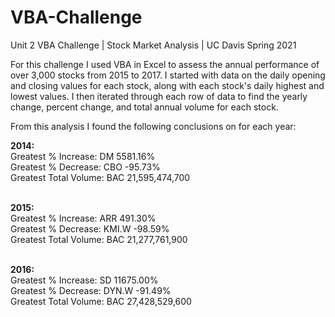 # VBA-Challenge
Unit 2 VBA Challenge | Stock Market Analysis | UC Davis Spring 2021

For this challenge I used VBA in Excel to assess the annual performance of over 3,000 stocks from 2015 to 2017. I started with data on the daily opening and closing values for each stock, along with each stock's daily highest and lowest values. I then iterated through each row of data to find the yearly change, percent change, and total annual volume for each stock.

From this analysis I found the following conclusions on for each year:

**2014:** <br>
Greatest % Increase:	DM	5581.16% <br>
Greatest % Decrease:	CBO	-95.73% <br>
Greatest Total Volume:	BAC	21,595,474,700 <br>
<br>

**2015:** <br>
Greatest % Increase:	ARR	491.30% <br>
Greatest % Decrease:	KMI.W	-98.59% <br>
Greatest Total Volume:	BAC	21,277,761,900 <br> 
<br>

**2016:**<br>
Greatest % Increase:	SD	11675.00%<br>
Greatest % Decrease:	DYN.W	-91.49%<br>
Greatest Total Volume:	BAC	27,428,529,600
